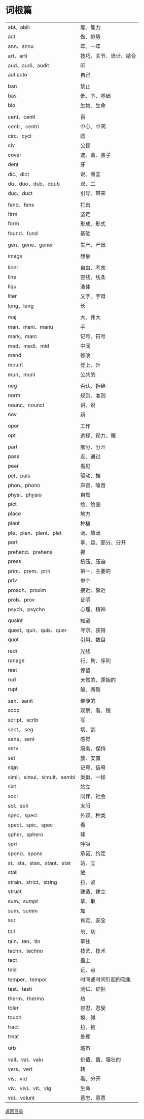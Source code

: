 # 词根篇
|||
|:---|:---|
|abl、abili|能、能力|
|act|做、趋势|
|ann、annu|年、一年|
|art、arti|技巧、关节、诡计、结合|
|aud、audi、audit|听|
|aut auto|自己|
|||
|ban|禁止|
|bas|低、下、基础|
|bio|生物、生命|
|||
|cent、centi|百|
|centr、centri|中心、中间|
|circ、cycl|圆|
|civ|公民|
|cover|遮、盖、盖子|
|dent|牙|
|dic、dict|说、断言|
|du、duo、dub、doub|双、二|
|duc、duct|引导、带来|
|||
|fend、fens|打击|
|firm|坚定|
|form|形成、形式|
|found、fund|基础|
|||
|gen、gene、gener|生产、产出|
|||
|image|想象|
|||
|liber|自由、考虑|
|line|直线、线条|
|liqu|液体|
|liter|文字、字母|
|long、leng|长|
|||
|maj|大、伟大|
|man、mani、manu|手|
|mark、marc|记号、符号|
|med、medi、mid|中间|
|mend|修改|
|mount|登上、升|
|mun、muni|公共的|
|||
|neg|否认、拒绝|
|norm|规则、准则|
|nounc、nounci|讲、说|
|nov|新|
|||
|oper|工作|
|opt|选择、视力、眼|
|||
|part|部分、分开|
|pass|走、通过|
|pear|看见|
|pel、puls|驱动、推|
|phon、phono|声音、嗓音|
|physi、physio|自然|
|pict|绘、绘画|
|place|地方|
|plant|种植|
|ple、plen、plent、plet|满、填满|
|port|拿、运、部分、分开|
|prehend、prehens|抓|
|press|挤压、压迫|
|prim、prem、prin|第一、主要的|
|priv|单个|
|proach、proxim|接近、靠近|
|prob、prov|证明|
|psych、psycho|心理、精神|
|||
|quaint|知道|
|quest、quir、quis、quer|寻求、获得|
|quot|引用、数目|
|||
|radi|光线|
|ranage|行、列、序列|
|rest|停留|
|rud|天然的、原始的|
|rupt|破、断裂|
|||
|san、sanit|健康的|
|scop|观察、看、镜|
|script、scrib|写|
|sect、 seg|切、割|
|sens、sent|感觉|
|serv|服务、保持|
|set|放、安置|
|sign|记号、信号|
|simil、simul、simult、sembl|类似、一样|
|sist|站立|
|soci|同伴、社会|
|sol、soli|太阳|
|spec、speci|外观、种类|
|spect、spic、spec|看|
|spher、sphero|球|
|spri|呼吸|
|spond、spons|承诺、约定|
|st、sta、stan、stant、stat|站、立|
|stall|放|
|strain、strict、string|拉、紧|
|struct|建造、建立|
|sum、sumpt|拿、取|
|sum、summ|加|
|sur|肯定、安全|
|||
|tail|剪、切|
|tain、ten、tin|拿住|
|techn、techno|技艺、技术|
|tect|盖上|
|tele|远、点|
|temper、tempor|时间或时间引起的现象|
|test、testi|测试、证据|
|therm、thermo|热|
|toler|容忍、忍受|
|touch|摸、碰|
|tract|拉、拖|
|treat|处理|
|||
|urb|城市|
|||
|vail、val、valu|价值、值、强壮的|
|vers、vert|转|
|vis、vid|看、分开|
|viv、vivi、vit、vig|生命|
|vol、volunt|意志、意愿|

[返回目录](../CONTENTS.md)